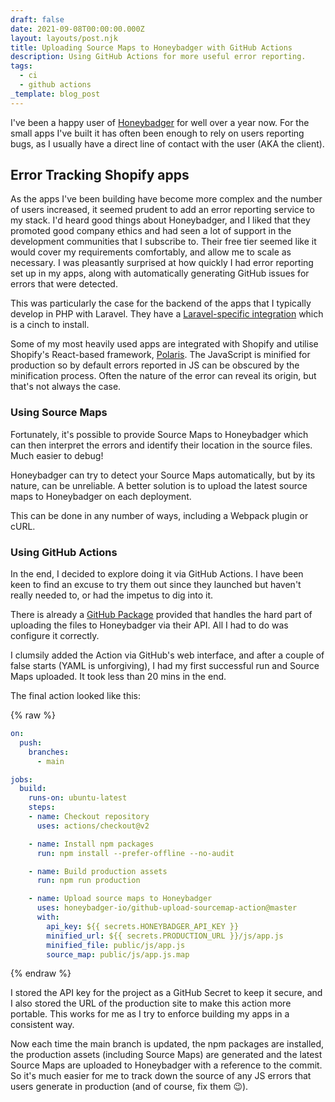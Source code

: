 ```yaml
---
draft: false
date: 2021-09-08T00:00:00.000Z
layout: layouts/post.njk
title: Uploading Source Maps to Honeybadger with GitHub Actions
description: Using GitHub Actions for more useful error reporting.
tags:
  - ci
  - github actions
_template: blog_post
---
```



I've been a happy user of [Honeybadger](https://www.honeybadger.io/) for well over a year now. For the small apps I've built it has often been enough to rely on users reporting bugs, as I usually have a direct line of contact with the user (AKA the client).

## Error Tracking Shopify apps

As the apps I've been building have become more complex and the number of users increased, it seemed prudent to add an error reporting service to my stack. I'd heard good things about Honeybadger, and I liked that they promoted good company ethics and had seen a lot of support in the development communities that I subscribe to. Their free tier seemed like it would cover my requirements comfortably, and allow me to scale as necessary. I was pleasantly surprised at how quickly I had error reporting set up in my apps, along with automatically generating GitHub issues for errors that were detected.

This was particularly the case for the backend of the apps that I typically develop in PHP with Laravel. They have a [Laravel-specific integration](https://docs.honeybadger.io/lib/php/integration/laravel/) which is a cinch to install.

Some of my most heavily used apps are integrated with Shopify and utilise Shopify's React-based framework, [Polaris](https://polaris.shopify.com/). The JavaScript is minified for production so by default errors reported in JS can be obscured by the minification process. Often the nature of the error can reveal its origin, but that's not always the case.

### Using Source Maps

Fortunately, it's possible to provide Source Maps to Honeybadger which can then interpret the errors and identify their location in the source files. Much easier to debug!

Honeybadger can try to detect your Source Maps automatically, but by its nature, can be unreliable. A better solution is to upload the latest source maps to Honeybadger on each deployment.

This can be done in any number of ways, including a Webpack plugin or cURL.

### Using GitHub Actions

In the end, I decided to explore doing it via GitHub Actions. I have been keen to find an excuse to try them out since they launched but haven't really needed to, or had the impetus to dig into it.

There is already a [GitHub Package](https://github.com/honeybadger-io/github-upload-sourcemap-action) provided that handles the hard part of uploading the files to Honeybadger via their API. All I had to do was configure it correctly.

I clumsily added the Action via GitHub's web interface, and after a couple of false starts (YAML is unforgiving), I had my first successful run and Source Maps uploaded. It took less than 20 mins in the end.

The final action looked like this:

{% raw %}

```yaml
on:
  push:
    branches:
      - main

jobs:
  build:
    runs-on: ubuntu-latest
    steps:
    - name: Checkout repository
      uses: actions/checkout@v2

    - name: Install npm packages
      run: npm install --prefer-offline --no-audit

    - name: Build production assets
      run: npm run production

    - name: Upload source maps to Honeybadger
      uses: honeybadger-io/github-upload-sourcemap-action@master
      with:
        api_key: ${{ secrets.HONEYBADGER_API_KEY }}
        minified_url: ${{ secrets.PRODUCTION_URL }}/js/app.js
        minified_file: public/js/app.js
        source_map: public/js/app.js.map
```
{% endraw %}


I stored the API key for the project as a GitHub Secret to keep it secure, and I also stored the URL of the production site to make this action more portable. This works for me as I try to enforce building my apps in a consistent way.

Now each time the main branch is updated, the npm packages are installed, the production assets (including Source Maps) are generated and the latest Source Maps are uploaded to Honeybadger with a reference to the commit. So it's much easier for me to track down the source of any JS errors that users generate in production (and of course, fix them 😉).
